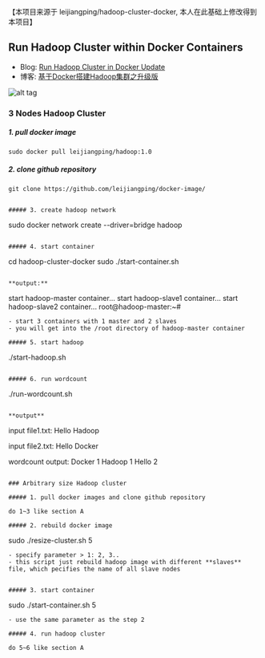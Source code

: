 
【本项目来源于 leijiangping/hadoop-cluster-docker, 本人在此基础上修改得到本项目】
## Run Hadoop Cluster within Docker Containers

- Blog: [Run Hadoop Cluster in Docker Update](http://leijiangping.com/2016/06/26/hadoop-cluster-docker-update-english/)
- 博客: [基于Docker搭建Hadoop集群之升级版](http://leijiangping.com/2016/06/12/160612-hadoop-cluster-docker-update/)


![alt tag](https://raw.githubusercontent.com/leijiangping/hadoop-cluster-docker/master/hadoop-cluster-docker.png)


### 3 Nodes Hadoop Cluster

##### 1. pull docker image

```
sudo docker pull leijiangping/hadoop:1.0
```

##### 2. clone github repository

```
git clone https://github.com/leijiangping/docker-image/


##### 3. create hadoop network

```
sudo docker network create --driver=bridge hadoop
```

##### 4. start container

```
cd hadoop-cluster-docker
sudo ./start-container.sh
```

**output:**

```
start hadoop-master container...
start hadoop-slave1 container...
start hadoop-slave2 container...
root@hadoop-master:~# 
```
- start 3 containers with 1 master and 2 slaves
- you will get into the /root directory of hadoop-master container

##### 5. start hadoop

```
./start-hadoop.sh
```

##### 6. run wordcount

```
./run-wordcount.sh
```

**output**

```
input file1.txt:
Hello Hadoop

input file2.txt:
Hello Docker

wordcount output:
Docker    1
Hadoop    1
Hello    2
```

### Arbitrary size Hadoop cluster

##### 1. pull docker images and clone github repository

do 1~3 like section A

##### 2. rebuild docker image

```
sudo ./resize-cluster.sh 5
```
- specify parameter > 1: 2, 3..
- this script just rebuild hadoop image with different **slaves** file, which pecifies the name of all slave nodes


##### 3. start container

```
sudo ./start-container.sh 5
```
- use the same parameter as the step 2

##### 4. run hadoop cluster 

do 5~6 like section A


